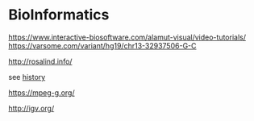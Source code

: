 BioInformatics
==============

https://www.interactive-biosoftware.com/alamut-visual/video-tutorials/
https://varsome.com/variant/hg19/chr13-32937506-G-C

http://rosalind.info/

see [history](./historyOfComputing.md#)



https://mpeg-g.org/


http://igv.org/